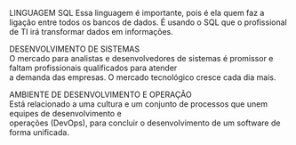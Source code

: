 LINGUAGEM SQL
Essa linguagem é importante, pois é ela quem faz a ligação entre todos os bancos de dados. É usando o SQL que 
o profissional de TI irá transformar dados em informações.    
    
DESENVOLVIMENTO DE SISTEMAS      
O mercado para analistas e desenvolvedores de sistemas é promissor e faltam profissionais qualificados para atender   
a demanda das empresas. O mercado tecnológico cresce cada dia mais.    
    
AMBIENTE DE DESENVOLVIMENTO E OPERAÇÃO    
Está relacionado a uma cultura e um conjunto de processos que unem equipes de desenvolvimento e   
operações (DevOps), para concluir o desenvolvimento de um software de forma unificada.  
